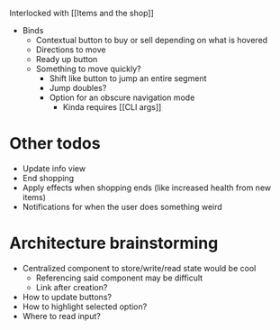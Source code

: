 Interlocked with [[Items and the shop]]

- Binds
	- Contextual button to buy or sell depending on what is hovered
	- Directions to move
	- Ready up button
	- Something to move quickly?
		- Shift like button to jump an entire segment
		- Jump doubles?
		- Option for an obscure navigation mode
			- Kinda requires [[CLI args]]

# Other todos
- Update info view
- End shopping
- Apply effects when shopping ends (like increased health from new items)
- Notifications for when the user does something weird

# Architecture brainstorming
- Centralized component to store/write/read state would be cool
	- Referencing said component may be difficult
	- Link after creation?
- How to update buttons?
- How to highlight selected option?
- Where to read input?
